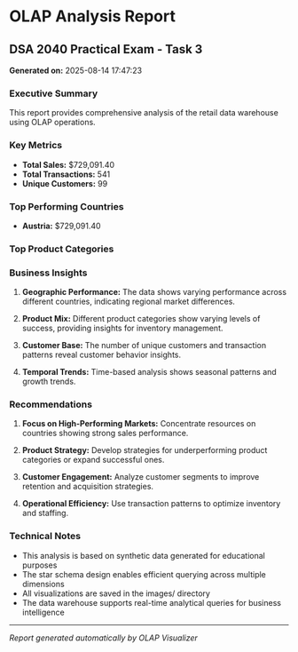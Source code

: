 
# OLAP Analysis Report
## DSA 2040 Practical Exam - Task 3

**Generated on:** 2025-08-14 17:47:23

### Executive Summary
This report provides comprehensive analysis of the retail data warehouse using OLAP operations.

### Key Metrics
- **Total Sales:** $729,091.40
- **Total Transactions:** 541
- **Unique Customers:** 99

### Top Performing Countries
- **Austria:** $729,091.40

### Top Product Categories

### Business Insights

1. **Geographic Performance:** The data shows varying performance across different countries, indicating regional market differences.

2. **Product Mix:** Different product categories show varying levels of success, providing insights for inventory management.

3. **Customer Base:** The number of unique customers and transaction patterns reveal customer behavior insights.

4. **Temporal Trends:** Time-based analysis shows seasonal patterns and growth trends.

### Recommendations

1. **Focus on High-Performing Markets:** Concentrate resources on countries showing strong sales performance.

2. **Product Strategy:** Develop strategies for underperforming product categories or expand successful ones.

3. **Customer Engagement:** Analyze customer segments to improve retention and acquisition strategies.

4. **Operational Efficiency:** Use transaction patterns to optimize inventory and staffing.

### Technical Notes

- This analysis is based on synthetic data generated for educational purposes
- The star schema design enables efficient querying across multiple dimensions
- All visualizations are saved in the images/ directory
- The data warehouse supports real-time analytical queries for business intelligence

---
*Report generated automatically by OLAP Visualizer*
